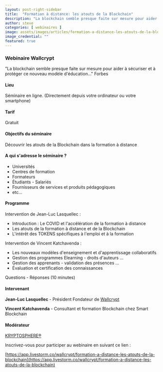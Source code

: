 ```yaml
---
layout: post-right-sidebar
title:  "Formation à distance: les atouts de la Blockchain"
description: "La blockchain semble presque faite sur mesure pour aider à sécuriser et à protéger ce nouveau modèle d'éducation."
author: steve
categories: [ webinaires ]
image: assets/images/articles/formation-a-distance-les-atouts-de-la-blockchain/1.jpg
image_credential: ""
featured: true
---
```


### Webinaire Wallcrypt

"La blockchain semble presque faite sur mesure pour aider à sécuriser et à protéger ce nouveau modèle d'éducation..." Forbes 

#### Lieu

Séminaire en ligne. (Directement depuis votre ordinateur ou votre smartphone)

#### Tarif

Gratuit

#### Objectifs du séminaire

Découvrir les atouts de la Blockchain dans la formation à distance

#### A qui s'adresse le séminaire ?

- Universités
- Centres de formation
- Formateurs
- Étudiants - Salariés
- Fournisseurs de services et produits pédagogiques
- etc...

#### Programme

Intervention de Jean-Luc Lasquellec :

- Introduction : Le COVID et l'accélération de la formation à distance
- Les atouts de la formation à distance et de la Blockchain
- L'intérêt des TOKENS spécifiques à l'emploi et à la formation

Intervention de Vincent Katchavenda :

- Les nouveaux modèles d'enseignement et d'apprentissage collaboratifs
- Gestion des programmes Elearning - droits d'auteurs ...
- Gestion des apprenants - validation des présences ...
- Évaluation et certification des connaissances

Questions - Réponses (10 minutes)

#### Intervenant

**Jean-Luc Lasquellec** - Président Fondateur de [Wallcrypt](https://wallcrypt.com/)

**Vincent Katchavenda** - Consultant et formation Blockchain chez Smart Blockchain

#### Modérateur

[KRYPTOSPHERE®](https://kryptosphere.org/)

Inscrivez-vous pour participer au webinaire en suivant ce lien : 

[https://app.livestorm.co/wallcrypt/formation-a-distance-les-atouts-de-la-blockchain](https://app.livestorm.co/wallcrypt/formation-a-distance-les-atouts-de-la-blockchain)

